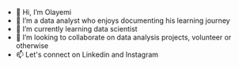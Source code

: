 - 👋 Hi, I’m Olayemi
- 👀 I’m a data analyst who enjoys documenting his learning journey 
- 🌱 I’m currently learning data scientist 
- 💞️ I’m looking to collaborate on data analysis projects, volunteer or otherwise
- 📫 Let's connect on Linkedin and Instagram

<!---
Ogunbod/Ogunbod is a ✨ special ✨ repository because its `README.md` (this file) appears on your GitHub profile.
You can click the Preview link to take a look at your changes.
--->
